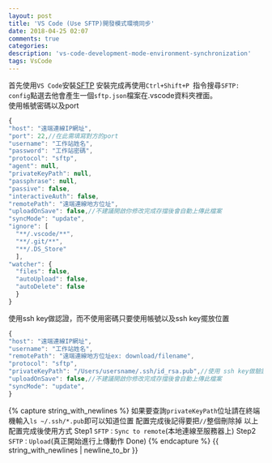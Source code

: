 ```yaml
---
layout: post
title: 'VS Code (Use SFTP)開發模式環境同步'
date: 2018-04-25 02:07
comments: true
categories:
description: 'vs-code-development-mode-environment-synchronization'
tags: VsCode
---
```

首先使用`VS Code`安裝[SFTP](https://marketplace.visualstudio.com/items?itemName=liximomo.sftp)
安裝完成再使用`Ctrl+Shift+P `指令搜尋`SFTP: config`點選去他會產生一個`sftp.json`檔案在.vscode資料夾裡面。<br>
使用帳號密碼以及port
```js
{
"host": "遠端連線IP網址",
"port": 22,//在此需填寫對方的port
"username": "工作站姓名",
"password": "工作站密碼",
"protocol": "sftp",
"agent": null,
"privateKeyPath": null,
"passphrase": null,
"passive": false,
"interactiveAuth": false,
"remotePath": "遠端連線地方位址",
"uploadOnSave": false,//不建議開啟你修改完成存擋後會自動上傳此檔案
"syncMode": "update",
"ignore": [
  "**/.vscode/**",
  "**/.git/**",
  "**/.DS_Store"
  ],
"watcher": {
  "files": false,
  "autoUpload": false,
  "autoDelete": false
  }
}
```
使用ssh key做認證，而不使用密碼只要使用帳號以及ssh key擺放位置
```js
{
"host": "遠端連線IP網址",
"username": "工作站姓名",
"remotePath": "遠端連線地方位址ex: download/filename",
"protocol": "sftp",
"privateKeyPath": "/Users/usersname/.ssh/id_rsa.pub",//使用 ssh key做驗證需要設定此關鍵
"uploadOnSave": false,//不建議開啟你修改完成存擋後會自動上傳此檔案
"syncMode": "update",
}
```
{% capture string_with_newlines %}
如果要查詢`privateKeyPath`位址請在終端機輸入`ls ~/.ssh/*.pub`即可以知道位置
配置完成後記得要把`//`整個刪除掉
以上配置完成後使用方式
Step1 `SFTP：Sync to remote`(本地連線至服務器上)
Step2 `SFTP：Upload`(真正開始進行上傳動作 Done)
{% endcapture %}
{{ string_with_newlines | newline_to_br }}